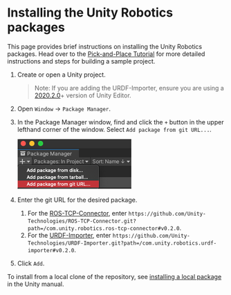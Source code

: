 # Installing the Unity Robotics packages

This page provides brief instructions on installing the Unity Robotics packages. Head over to the [Pick-and-Place Tutorial](pick_and_place/README.md) for more detailed instructions and steps for building a sample project.

1. Create or open a Unity project. 
    > Note: If you are adding the URDF-Importer, ensure you are using a [2020.2.0](https://unity3d.com/unity/whats-new/2020.2.0)+ version of Unity Editor.

1. Open `Window` -> `Package Manager`.

1. In the Package Manager window, find and click the `+` button in the upper lefthand corner of the window. Select `Add package from git URL...`. 

    ![](../images/packman.png)

1. Enter the git URL for the desired package. 
   1. For the [ROS-TCP-Connector](https://github.com/Unity-Technologies/ROS-TCP-Connector), enter `https://github.com/Unity-Technologies/ROS-TCP-Connector.git?path=/com.unity.robotics.ros-tcp-connector#v0.2.0`.
   1. For the [URDF-Importer](https://github.com/Unity-Technologies/URDF-Importer), enter `https://github.com/Unity-Technologies/URDF-Importer.git?path=/com.unity.robotics.urdf-importer#v0.2.0`.

1. Click `Add`. 

To install from a local clone of the repository, see [installing a local package](https://docs.unity3d.com/Manual/upm-ui-local.html) in the Unity manual.
